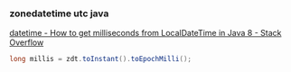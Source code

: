 ###  zonedatetime utc java


[datetime - How to get milliseconds from LocalDateTime in Java 8 - Stack Overflow](https://stackoverflow.com/questions/23944370/how-to-get-milliseconds-from-localdatetime-in-java-8 "datetime - How to get milliseconds from LocalDateTime in Java 8 - Stack Overflow")


 

```java
long millis = zdt.toInstant().toEpochMilli();

```
